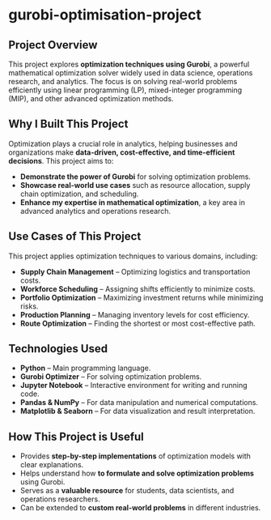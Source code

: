 # gurobi-optimisation-project

##  Project Overview

This project explores **optimization techniques using Gurobi**, a powerful mathematical optimization solver widely used in data science, operations research, and analytics. The focus is on solving real-world problems efficiently using linear programming (LP), mixed-integer programming (MIP), and other advanced optimization methods.

##  Why I Built This Project

Optimization plays a crucial role in analytics, helping businesses and organizations make **data-driven, cost-effective, and time-efficient decisions**. This project aims to:

- **Demonstrate the power of Gurobi** for solving optimization problems.
- **Showcase real-world use cases** such as resource allocation, supply chain optimization, and scheduling.
- **Enhance my expertise in mathematical optimization**, a key area in advanced analytics and operations research.

##  Use Cases of This Project

This project applies optimization techniques to various domains, including:

- **Supply Chain Management** – Optimizing logistics and transportation costs.
- **Workforce Scheduling** – Assigning shifts efficiently to minimize costs.
- **Portfolio Optimization** – Maximizing investment returns while minimizing risks.
- **Production Planning** – Managing inventory levels for cost efficiency.
- **Route Optimization** – Finding the shortest or most cost-effective path.

##  Technologies Used

- **Python** – Main programming language.
- **Gurobi Optimizer** – For solving optimization problems.
- **Jupyter Notebook** – Interactive environment for writing and running code.
- **Pandas & NumPy** – For data manipulation and numerical computations.
- **Matplotlib & Seaborn** – For data visualization and result interpretation.

##  How This Project is Useful

- Provides **step-by-step implementations** of optimization models with clear explanations.
- Helps understand how **to formulate and solve optimization problems** using Gurobi.
- Serves as a **valuable resource** for students, data scientists, and operations researchers.
- Can be extended to **custom real-world problems** in different industries.
